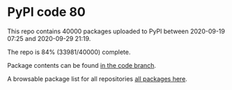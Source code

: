 # PyPI code 80

This repo contains 40000 packages uploaded to PyPI between 
2020-09-19 07:25 and 2020-09-29 21:19.

The repo is 84% (33981/40000) complete.

Package contents can be found [in the code branch](https://github.com/pypi-data/pypi-mirror-80/tree/code/packages).

A browsable package list for all repositories [all packages here](https://pypi-data.github.io/website/repositories/pypi-mirror-80).


